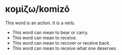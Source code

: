 # κομίζω/komizō

This word is an action. It is a verb.

* This word can mean to bear or carry.
* This word can mean to receive. 
* This word can mean to recover or receive back.
* This word can mean to receive what one deserves.
